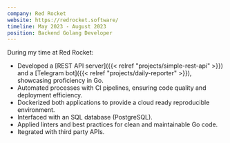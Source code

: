 ```yaml
---
company: Red Rocket
website: https://redrocket.software/
timeline: May 2023 - August 2023
position: Backend Golang Developer
---
```


During my time at Red Rocket:

- Developed a [REST API server]({{< relref "projects/simple-rest-api" >}}) and a [Telegram bot]({{< relref "projects/daily-reporter" >}}), showcasing proficiency in Go.
- Automated processes with CI pipelines, ensuring code quality and deployment efficiency.
- Dockerized both applications to provide a cloud ready reproducible environment.
- Interfaced with an SQL database (PostgreSQL).
- Applied linters and best practices for clean and maintainable Go code.
- Itegrated with third party APIs.
